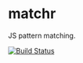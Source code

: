 matchr
======

JS pattern matching.

[![Build Status](https://travis-ci.org/madski/matchr.svg?branch=master)](https://travis-ci.org/madski/matchr)

